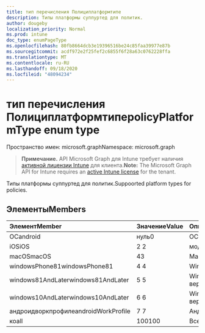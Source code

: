 ```yaml
---
title: тип перечисления Полициплатформтипе
description: Типы платформы суппуртед для политик.
author: dougeby
localization_priority: Normal
ms.prod: intune
doc_type: enumPageType
ms.openlocfilehash: 80fb8664dcb3e19396516be24c85faa39977e87b
ms.sourcegitcommit: acdf972e2f25fef2c6855f6f28a63c0762228ffa
ms.translationtype: MT
ms.contentlocale: ru-RU
ms.lasthandoff: 09/18/2020
ms.locfileid: "48094234"
---
```

# <a name="policyplatformtype-enum-type"></a><span data-ttu-id="88576-103">тип перечисления Полициплатформтипе</span><span class="sxs-lookup"><span data-stu-id="88576-103">policyPlatformType enum type</span></span>

<span data-ttu-id="88576-104">Пространство имен: microsoft.graph</span><span class="sxs-lookup"><span data-stu-id="88576-104">Namespace: microsoft.graph</span></span>

> <span data-ttu-id="88576-105">**Примечание.** API Microsoft Graph для Intune требует наличия [активной лицензии Intune](https://go.microsoft.com/fwlink/?linkid=839381) для клиента.</span><span class="sxs-lookup"><span data-stu-id="88576-105">**Note:** The Microsoft Graph API for Intune requires an [active Intune license](https://go.microsoft.com/fwlink/?linkid=839381) for the tenant.</span></span>

<span data-ttu-id="88576-106">Типы платформы суппуртед для политик.</span><span class="sxs-lookup"><span data-stu-id="88576-106">Suppoorted platform types for policies.</span></span>

## <a name="members"></a><span data-ttu-id="88576-107">Элементы</span><span class="sxs-lookup"><span data-stu-id="88576-107">Members</span></span>
|<span data-ttu-id="88576-108">Элемент</span><span class="sxs-lookup"><span data-stu-id="88576-108">Member</span></span>|<span data-ttu-id="88576-109">Значение</span><span class="sxs-lookup"><span data-stu-id="88576-109">Value</span></span>|<span data-ttu-id="88576-110">Описание</span><span class="sxs-lookup"><span data-stu-id="88576-110">Description</span></span>|
|:---|:---|:---|
|<span data-ttu-id="88576-111">ОС</span><span class="sxs-lookup"><span data-stu-id="88576-111">android</span></span>|<span data-ttu-id="88576-112">нуль</span><span class="sxs-lookup"><span data-stu-id="88576-112">0</span></span>|<span data-ttu-id="88576-113">ОС.</span><span class="sxs-lookup"><span data-stu-id="88576-113">Android.</span></span>|
|<span data-ttu-id="88576-114">iOS</span><span class="sxs-lookup"><span data-stu-id="88576-114">iOS</span></span>|<span data-ttu-id="88576-115">2 </span><span class="sxs-lookup"><span data-stu-id="88576-115">2</span></span>|<span data-ttu-id="88576-116">модуле.</span><span class="sxs-lookup"><span data-stu-id="88576-116">iOS.</span></span>|
|<span data-ttu-id="88576-117">macOS</span><span class="sxs-lookup"><span data-stu-id="88576-117">macOS</span></span>|<span data-ttu-id="88576-118">4</span><span class="sxs-lookup"><span data-stu-id="88576-118">3</span></span>|<span data-ttu-id="88576-119">MacOS.</span><span class="sxs-lookup"><span data-stu-id="88576-119">MacOS.</span></span>|
|<span data-ttu-id="88576-120">windowsPhone81</span><span class="sxs-lookup"><span data-stu-id="88576-120">windowsPhone81</span></span>|<span data-ttu-id="88576-121">4 </span><span class="sxs-lookup"><span data-stu-id="88576-121">4</span></span>|<span data-ttu-id="88576-122">WindowsPhone 8,1.</span><span class="sxs-lookup"><span data-stu-id="88576-122">WindowsPhone 8.1.</span></span>|
|<span data-ttu-id="88576-123">windows81AndLater</span><span class="sxs-lookup"><span data-stu-id="88576-123">windows81AndLater</span></span>|<span data-ttu-id="88576-124">5 </span><span class="sxs-lookup"><span data-stu-id="88576-124">5</span></span>|<span data-ttu-id="88576-125">Windows 8,1 и более поздние версии</span><span class="sxs-lookup"><span data-stu-id="88576-125">Windows 8.1 and later</span></span>|
|<span data-ttu-id="88576-126">windows10AndLater</span><span class="sxs-lookup"><span data-stu-id="88576-126">windows10AndLater</span></span>|<span data-ttu-id="88576-127">6 </span><span class="sxs-lookup"><span data-stu-id="88576-127">6</span></span>|<span data-ttu-id="88576-128">Windows 10 и более поздних версий.</span><span class="sxs-lookup"><span data-stu-id="88576-128">Windows 10 and later.</span></span>|
|<span data-ttu-id="88576-129">андроидворкпрофиле</span><span class="sxs-lookup"><span data-stu-id="88576-129">androidWorkProfile</span></span>|<span data-ttu-id="88576-130">7 </span><span class="sxs-lookup"><span data-stu-id="88576-130">7</span></span>|<span data-ttu-id="88576-131">Андроидворкпрофиле.</span><span class="sxs-lookup"><span data-stu-id="88576-131">AndroidWorkProfile.</span></span>|
|<span data-ttu-id="88576-132">ко</span><span class="sxs-lookup"><span data-stu-id="88576-132">all</span></span>|<span data-ttu-id="88576-133">100</span><span class="sxs-lookup"><span data-stu-id="88576-133">100</span></span>|<span data-ttu-id="88576-134">Все платформы.</span><span class="sxs-lookup"><span data-stu-id="88576-134">All platforms.</span></span>|









